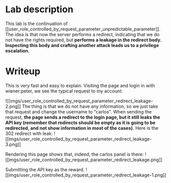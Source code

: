 # Lab description
This lab is the continuation of [[user_role_controlled_by_request_parameter_unpredictable_parameter]]. The idea is that now the server performs a redirect, indicating that we do not have the rights required, but **performs a leakage in the redirect body. Inspecting this body and crafting another attack leads us to a privilege escalation.**

# Writeup

This is very fast and easy to explain. 
Visiting the page and login in with wiener:peter, we see the typical request to my account:

![[imgs/user_role_controlled_by_request_parameter_redirect_leakage-2.png]]
The thing is that we do not have any information, so we just take that request and change the username to "carlos". When sending the request, **the page sends a redirect to the login page, but it still leaks the API key (remember that redirects should be empty as it is going to be redirected, and not show information in most of the cases).** Here is the 302 redirect with leak:
![[imgs/user_role_controlled_by_request_parameter_redirect_leakage-3.png]]

Rendering this page shows that, indeed, the carlos panel is there:
![[imgs/user_role_controlled_by_request_parameter_redirect_leakage.png]]

Submitting the API key as the reward.
![[imgs/user_role_controlled_by_request_parameter_redirect_leakage-1.png]]